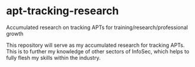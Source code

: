 # apt-tracking-research
Accumulated research on tracking APTs for training/research/professional growth

This repository will serve as my accumulated research for tracking APTs. This is to further my knowledge of other sectors of InfoSec, which helps to fully flesh my skills within the industry.
